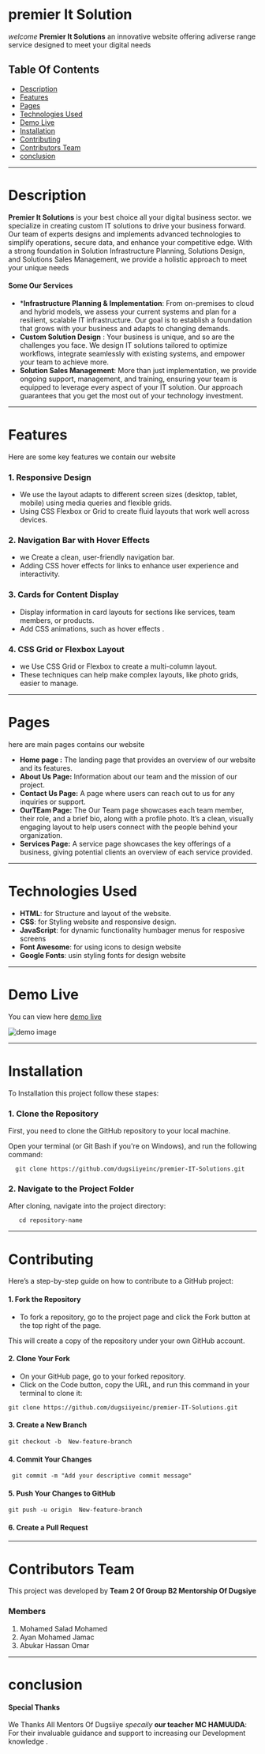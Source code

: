 # premier It Solution  
*welcome* **Premier It Solutions** an innovative website offering adiverse range service designed to meet your digital needs  
## Table Of Contents
- [ Description](#Description)
- [ Features](#Features)
- [ Pages](#Pages)
- [ Technologies Used](#Technologies-Used)
- [ Demo Live](#Demo-Live)
- [Installation](#Installation)
- [Contributing](#Contributing)
- [Contributors Team](#Contributors-Team) 
- [conclusion](#conclusion)
---

# Description
 **Premier It Solutions**  is your best choice  all your digital  business sector. we  specialize in creating custom IT solutions to drive your business forward. Our team of experts designs and implements advanced technologies to simplify operations, secure data, and enhance your competitive edge. With a strong foundation in Solution Infrastructure Planning, Solutions Design, and Solutions Sales Management, we provide a holistic approach to meet your unique needs
 #### Some Our Services 
 - ***Infrastructure Planning & Implementation**: From on-premises to cloud and hybrid models, we assess your current systems and plan for a resilient, scalable IT infrastructure. Our goal is to establish a foundation that grows with your business and adapts to changing demands.
 - **Custom Solution Design** : Your business is unique, and so are the challenges you face. We design IT solutions tailored to optimize workflows, integrate seamlessly with existing systems, and empower your team to achieve more.
 - **Solution Sales Management**: More than just implementation, we provide ongoing support, management, and training, ensuring your team is equipped to leverage every aspect of your IT solution. Our approach guarantees that you get the most out of your technology investment.
---

# Features
  Here are some key features  we contain our website 
  ### 1.  Responsive Design
  - We use  the layout adapts to different screen sizes (desktop, tablet, mobile) using media queries and flexible grids.
  - Using CSS Flexbox or Grid to create fluid layouts that work well across devices.

### 2.  Navigation Bar with Hover Effects
   - we  Create a clean, user-friendly navigation bar.
   -  Adding  CSS hover effects for links to enhance user experience and interactivity.

### 3. Cards for Content Display
 - Display information in card layouts for sections like services, team members, or products.
 - Add CSS animations, such as hover effects .
 
 ### 4. CSS Grid or Flexbox Layout
 - we  Use CSS Grid or Flexbox to create a multi-column layout.
 - These techniques can help make complex layouts, like  photo grids, easier to manage.
---
# Pages
here are main pages contains our website
  - **Home page :** The landing page that provides an overview of our website and its features.
  - **About Us Page:** Information about our team and the mission of our project.
  -  **Contact Us Page:** A page where users can reach out to us for any inquiries or support.
  -  **OurTEam Page:** The Our Team page showcases each team member, their role, and a brief bio, along with a profile photo. It’s a clean, visually engaging layout to help users connect with the people behind your organization.
  -  **Services Page:** A service page showcases the key offerings of a business, giving potential clients an overview of each service provided.
---

  # Technologies Used 
   - **HTML**: for  Structure and layout of the website.
   - **CSS**: for  Styling website and responsive design.
   - **JavaScript**: for dynamic functionality humbager menus for resposive screens 
   - **Font Awesome**: for using icons to design website 
   - **Google Fonts**:  usin styling fonts for design website 
---

# Demo Live

 You can view here [demo live](https://premier-it-solutions-three.vercel.app/)

![demo image](bandhig%20demo.png)

---


# Installation
To Installation this project follow these stapes:
### 1. Clone the Repository
First, you need to clone the GitHub repository to your local machine.

Open your terminal (or Git Bash if you're on Windows), and run the following command:
```
  git clone https://github.com/dugsiiyeinc/premier-IT-Solutions.git
```
### 2. Navigate to the Project Folder
After cloning, navigate into the project directory:
```
   cd repository-name
```
--- 

# Contributing
Here’s a step-by-step guide on how to contribute to a GitHub project:

#### 1. Fork the Repository
- To fork a repository, go to the project page and click the Fork button at the top right of the page.
  
This will create a copy of the repository under your own GitHub account.

#### 2. Clone Your Fork
- On your GitHub page, go to your forked repository.
- Click on the Code button, copy the URL, and run this command in your terminal to clone it:

` git clone https://github.com/dugsiiyeinc/premier-IT-Solutions.git `

####  3. Create a New Branch
` git checkout -b  New-feature-branch `

#### 4. Commit Your Changes
` git commit -m "Add your descriptive commit message"`

#### 5. Push Your Changes to GitHub
`git push -u origin  New-feature-branch `

#### 6. Create a Pull Request
---

# Contributors Team
This project was developed by **Team 2 Of  Group B2   Mentorship Of Dugsiye**

### Members
1. Mohamed Salad Mohamed 
2. Ayan Mohamed Jamac 
3. Abukar Hassan Omar       
---

# conclusion

#### Special Thanks

We Thanks All Mentors Of Dugsiiye *specaily* **our teacher MC HAMUUDA**: For their invaluable guidance and support to increasing our Development knowledge  .

    





